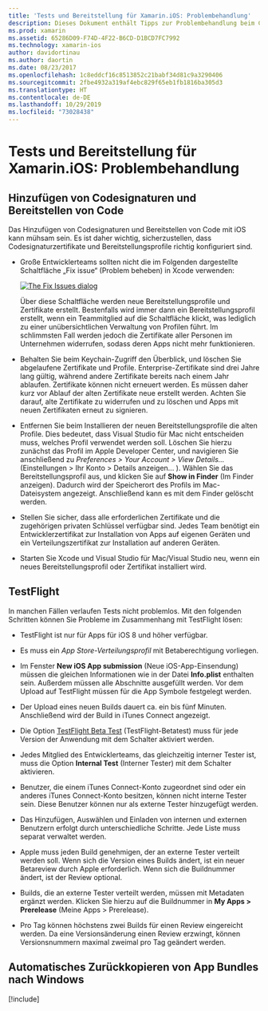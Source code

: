 ```yaml
---
title: 'Tests und Bereitstellung für Xamarin.iOS: Problembehandlung'
description: Dieses Dokument enthält Tipps zur Problembehandlung beim Codesignieren und Bereitstellen, bei TestFlight und beim Kopieren des iOS-App-Bündels vom Mac-Buildhost zu Windows.
ms.prod: xamarin
ms.assetid: 65286D09-F74D-4F22-B6CD-D1BCD7FC7992
ms.technology: xamarin-ios
author: davidortinau
ms.author: daortin
ms.date: 08/23/2017
ms.openlocfilehash: 1c8eddcf16c8513852c21babf34d81c9a3290406
ms.sourcegitcommit: 2fbe4932a319af4ebc829f65eb1fb1816ba305d3
ms.translationtype: HT
ms.contentlocale: de-DE
ms.lasthandoff: 10/29/2019
ms.locfileid: "73028438"
---
```

# <a name="xamarinios-testing-and-deployment---troubleshooting"></a>Tests und Bereitstellung für Xamarin.iOS: Problembehandlung

## <a name="code-signing--provisioning"></a>Hinzufügen von Codesignaturen und Bereitstellen von Code

Das Hinzufügen von Codesignaturen und Bereitstellen von Code mit iOS kann mühsam sein. Es ist daher wichtig, sicherzustellen, dass Codesignaturzertifikate und Bereitstellungsprofile richtig konfiguriert sind.

- Große Entwicklerteams sollten nicht die im Folgenden dargestellte Schaltfläche „Fix issue“ (Problem beheben) in Xcode verwenden:

    [![](troubleshooting-images/fixissue.png "The Fix Issues dialog")](troubleshooting-images/fixissue.png#lightbox)

    Über diese Schaltfläche werden neue Bereitstellungsprofile und Zertifikate erstellt. Bestenfalls wird immer dann ein Bereitstellungsprofil erstellt, wenn ein Teammitglied auf die Schaltfläche klickt, was lediglich zu einer unübersichtlichen Verwaltung von Profilen führt. Im schlimmsten Fall werden jedoch die Zertifikate aller Personen im Unternehmen widerrufen, sodass deren Apps nicht mehr funktionieren.

- Behalten Sie beim Keychain-Zugriff den Überblick, und löschen Sie abgelaufene Zertifikate und Profile. Enterprise-Zertifikate sind drei Jahre lang gültig, während andere Zertifikate bereits nach einem Jahr ablaufen. Zertifikate können nicht erneuert werden. Es müssen daher kurz vor Ablauf der alten Zertifikate neue erstellt werden. Achten Sie darauf, alte Zertifikate zu widerrufen und zu löschen und Apps mit neuen Zertifikaten erneut zu signieren.

- Entfernen Sie beim Installieren der neuen Bereitstellungsprofile die alten Profile. Dies bedeutet, dass Visual Studio für Mac nicht entscheiden muss, welches Profil verwendet werden soll. Löschen Sie hierzu zunächst das Profil im Apple Developer Center, und navigieren Sie anschließend zu *Preferences > Your Account > View Details...* (Einstellungen > Ihr Konto > Details anzeigen... ). Wählen Sie das Bereitstellungsprofil aus, und klicken Sie auf **Show in Finder** (Im Finder anzeigen). Dadurch wird der Speicherort des Profils im Mac-Dateisystem angezeigt. Anschließend kann es mit dem Finder gelöscht werden.

- Stellen Sie sicher, dass alle erforderlichen Zertifikate und die zugehörigen privaten Schlüssel verfügbar sind. Jedes Team benötigt ein Entwicklerzertifikat zur Installation von Apps auf eigenen Geräten und ein Verteilungszertifikat zur Installation auf anderen Geräten.

- Starten Sie Xcode und Visual Studio für Mac/Visual Studio neu, wenn ein neues Bereitstellungsprofil oder Zertifikat installiert wird.

## <a name="testflight"></a>TestFlight

In manchen Fällen verlaufen Tests nicht problemlos.  Mit den folgenden Schritten können Sie Probleme im Zusammenhang mit TestFlight lösen:

- TestFlight ist nur für Apps für iOS 8 und höher verfügbar.

- Es muss ein *App Store-Verteilungsprofil* mit Betaberechtigung vorliegen.

- Im Fenster **New iOS App submission** (Neue iOS-App-Einsendung) müssen die gleichen Informationen wie in der Datei **Info.plist** enthalten sein. Außerdem müssen alle Abschnitte ausgefüllt werden. Vor dem Upload auf TestFlight müssen für die App Symbole festgelegt werden.

- Der Upload eines neuen Builds dauert ca. ein bis fünf Minuten. Anschließend wird der Build in iTunes Connect angezeigt.

- Die Option [TestFlight Beta Test](~/ios/deploy-test/testflight.md#beta-testing) (TestFlight-Betatest) muss für jede Version der Anwendung mit dem Schalter aktiviert werden.

- Jedes Mitglied des Entwicklerteams, das gleichzeitig interner Tester ist, muss die Option **Internal Test** (Interner Tester) mit dem Schalter aktivieren.

- Benutzer, die einem iTunes Connect-Konto zugeordnet sind oder ein anderes iTunes Connect-Konto besitzen, können nicht interne Tester sein. Diese Benutzer können nur als externe Tester hinzugefügt werden.

- Das Hinzufügen, Auswählen und Einladen von internen und externen Benutzern erfolgt durch unterschiedliche Schritte. Jede Liste muss separat verwaltet werden.

- Apple muss jeden Build genehmigen, der an externe Tester verteilt werden soll. Wenn sich die Version eines Builds ändert, ist ein neuer Betareview durch Apple erforderlich. Wenn sich die Buildnummer ändert, ist der Review optional.

- Builds, die an externe Tester verteilt werden, müssen mit Metadaten ergänzt werden. Klicken Sie hierzu auf die Buildnummer in **My Apps > Prerelease** (Meine Apps > Prerelease).

- Pro Tag können höchstens zwei Builds für einen Review eingereicht werden. Da eine Versionsänderung einen Review erzwingt, können Versionsnummern maximal zweimal pro Tag geändert werden.

<a name="Automatically_copy_app_bundles_back_to_Windows" />

## <a name="automatically-copy-app-bundles-back-to-windows"></a>Automatisches Zurückkopieren von App Bundles nach Windows

[!include[](~/ios/includes/copy-app-bundle-to-windows.md)]
